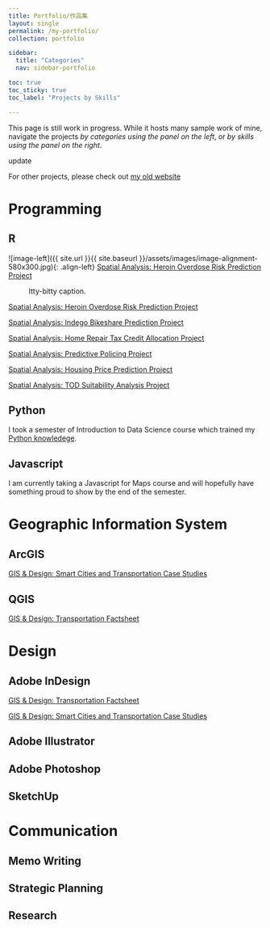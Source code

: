 ```yaml
---
title: Portfolio/作品集
layout: single
permalink: /my-portfolio/
collection: portfolio

sidebar:
  title: "Categories"
  nav: sidebar-portfolio

toc: true
toc_sticky: true
toc_label: "Projects by Skills"

---
```



This page is still work in progress. While it hosts many sample work of mine, navigate the projects *by categories using the panel on the left*, or *by skills using the panel on the right*.

update

For other projects, please check out [my old website](https://gillianzhaoxz0.wixsite.com/home/1)

# Programming
## R
![image-left]({{ site.url }}{{ site.baseurl }}/assets/images/image-alignment-580x300.jpg){: .align-left} [Spatial Analysis: Heroin Overdose Risk Prediction Project](https://gillianzhaoxz.github.io/web/portfolio/portfolio-cincinnati-risk-prediction/)

<figure style="width: 150px" class="align-left">
  <img src="{{ site.url }}{{ site.baseurl }}/assets/images/portfolio-pred-hero-presentation.jpg" alt="">
  <figcaption>Itty-bitty caption.</figcaption>
</figure> 

[Spatial Analysis: Heroin Overdose Risk Prediction Project](https://gillianzhaoxz.github.io/web/portfolio/portfolio-cincinnati-risk-prediction/)

[Spatial Analysis: Indego Bikeshare Prediction Project](https://gillianzhaoxz.github.io/web/portfolio/portfolio-philly-indego-prediction/)

[Spatial Analysis: Home Repair Tax Credit Allocation Project](https://gillianzhaoxz.github.io/web/portfolio/portfolio-fictional-credit-allocation/)

[Spatial Analysis: Predictive Policing Project](https://gillianzhaoxz.github.io/web/portfolio/portfolio-chicago-predictive-policing/)

[Spatial Analysis: Housing Price Prediction Project](https://gillianzhaoxz.github.io/web/portfolio/portfolio-miami-housing-price/)

[Spatial Analysis: TOD Suitability Analysis Project](https://gillianzhaoxz.github.io/web/portfolio/portfolio-chicago-TOD/)

## Python
I took a semester of Introduction to Data Science course which trained my [Python knowledege](https://gillianzhaoxz.github.io/web/portfolio/portfolio-python-info490/).

## Javascript
I am currently taking a Javascript for Maps course and will hopefully have something proud to show by the end of the semester.

# Geographic Information System
## ArcGIS
[GIS & Design: Smart Cities and Transportation Case Studies](https://gillianzhaoxz.github.io/web/portfolio/portfolio-smart-cities-case-studies/)

## QGIS
[GIS & Design: Transportation Factsheet](https://gillianzhaoxz.github.io/web/portfolio/portfolio-transportation-factsheet/)

# Design
## Adobe InDesign
[GIS & Design: Transportation Factsheet](https://gillianzhaoxz.github.io/web/portfolio/portfolio-transportation-factsheet/)

[GIS & Design: Smart Cities and Transportation Case Studies](https://gillianzhaoxz.github.io/web/portfolio/portfolio-smart-cities-case-studies/)

## Adobe Illustrator
## Adobe Photoshop
## SketchUp

# Communication
## Memo Writing
## Strategic Planning
## Research